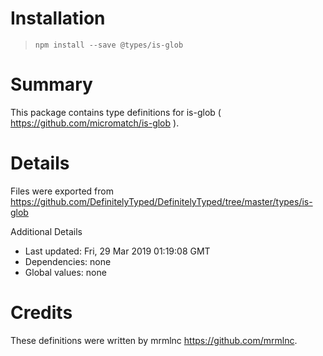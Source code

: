 # Installation
> `npm install --save @types/is-glob`

# Summary
This package contains type definitions for is-glob ( https://github.com/micromatch/is-glob ).

# Details
Files were exported from https://github.com/DefinitelyTyped/DefinitelyTyped/tree/master/types/is-glob

Additional Details
 * Last updated: Fri, 29 Mar 2019 01:19:08 GMT
 * Dependencies: none
 * Global values: none

# Credits
These definitions were written by mrmlnc <https://github.com/mrmlnc>.
